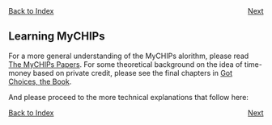 <div style="display: flex; justify-content: space-between;">
  <a href="README.md#contents">Back to Index</a>
  <a href="learn-general.md">Next</a>
</div>

## Learning MyCHIPs

For a more general understanding of the MyCHIPs alorithm, please read
[The MyCHIPs Papers](http://gotchoices.org/mychips).
For some theoretical background on the idea of time-money based on private credit, please see
the final chapters in
[Got Choices, the Book](http://gotchoices.org/book/money.html).

And please proceed to the more technical explanations that follow here:

<div style="display: flex; justify-content: space-between;">
  <a href="README.md#contents">Back to Index</a>
  <a href="learn-general.md">Next</a>
</div>
